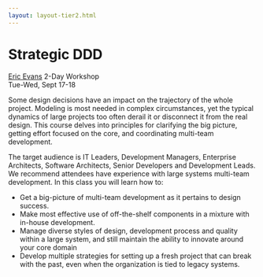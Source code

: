 ```yaml
---
layout: layout-tier2.html
---
```

<div class="container section workshop-single-page">
    <!-- begin workshop element -->
    <div class="row">
      <div class="col-xs-12 col-sm-2">
            <div class="speaker-container">
                <a href="../speakers/eric-evans.html"><div class="speaker-img eric-evans keep-color"></div></a>
                </div>
            </div>
        <div class="col-xs-12 col-sm-8 content"> 
            <h1 class="section-header">Strategic DDD</h1>
            <span class="speaker-name"><a href="../speakers/eric-evans.html">Eric Evans</a></span>
            <span class="duration">2-Day Workshop<br>Tue-Wed, Sept 17-18</span>
            <!--<a class="btn get-ticket-btn" href="https://ti.to/eddd/explore-ddd-2019">GET YOUR TICKET</a>-->
            <div class="spacer"></div>
            <p>Some design decisions have an impact on the trajectory of the whole project. Modeling is most needed in complex circumstances, yet the typical dynamics of large projects too often derail it or disconnect it from the real design. This course delves into principles for clarifying the big picture, getting effort focused on the core, and coordinating multi-team development.</p>
            <p>The target audience is IT Leaders, Development Managers, Enterprise Architects, Software Architects, Senior Developers and Development Leads. We recommend attendees have experience with large systems multi-team development. In this class you will learn how to:</p>
            <ul>
            <li>Get a big-picture of multi-team development as it pertains to design success.</li>
            <li>Make most effective use of off-the-shelf components in a mixture with in-house development.</li>
            <li>Manage diverse styles of design, development process and quality within a large system, and still maintain the ability to innovate around your core domain</li>
            <li>Develop multiple strategies for setting up a fresh project that can break with the past, even when the organization is tied to legacy systems.</li>
            </ul>
            <!--<div class="col-xs-12" align="center">
                <a class="btn get-ticket-btn" href="https://ti.to/eddd/explore-ddd-2019">GET YOUR TICKET</a>
            </div>-->
            </div>
        </div>
    </div>
</div> <!-- container -->